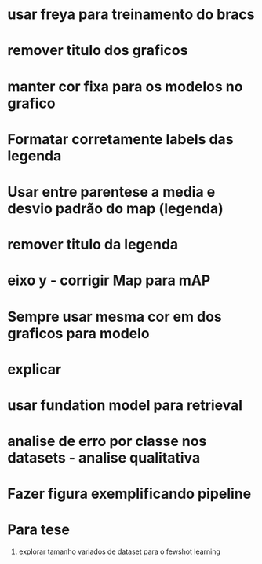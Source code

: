 # usar freya para treinamento do bracs
# remover titulo dos graficos
# manter cor fixa para os modelos no grafico
# Formatar corretamente labels das legenda 
# Usar entre parentese a media e desvio padrão do map (legenda)
# remover titulo da legenda
# eixo y - corrigir Map para mAP
# Sempre usar mesma cor em dos graficos para modelo

# explicar
# usar fundation model para retrieval 
# analise de erro por classe nos datasets - analise qualitativa
# Fazer figura exemplificando pipeline



# Para tese
1. explorar tamanho variados de dataset para o fewshot learning

